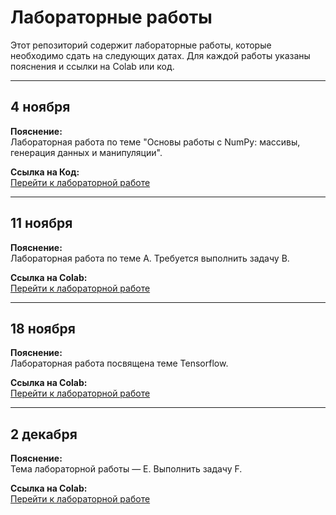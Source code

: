 # Лабораторные работы

Этот репозиторий содержит лабораторные работы, которые необходимо сдать на следующих датах. Для каждой работы указаны пояснения и ссылки на Colab или код.

---

## 4 ноября  
**Пояснение:**  
Лабораторная работа по теме "Основы работы с NumPy: массивы, генерация данных и манипуляции". 

**Ссылка на Код:**  
[Перейти к лабораторной работе](lab_4.py)

---

## 11 ноября  
**Пояснение:**  
Лабораторная работа по теме A. Требуется выполнить задачу B.  

**Ссылка на Colab:**  
[Перейти к лабораторной работе](https://colab.research.google.com/your_link_here)

---

## 18 ноября  
**Пояснение:**  
Лабораторная работа посвящена теме Tensorflow. 

**Ссылка на Colab:**  
[Перейти к лабораторной работе](https://colab.research.google.com/drive/1ykWut-XNP-dsq2pINSaij_9tXUmtrsVz?usp=sharing)

---

## 2 декабря  
**Пояснение:**  
Тема лабораторной работы — E. Выполнить задачу F.  

**Ссылка на Colab:**  
[Перейти к лабораторной работе](https://colab.research.google.com/your_link_here)
